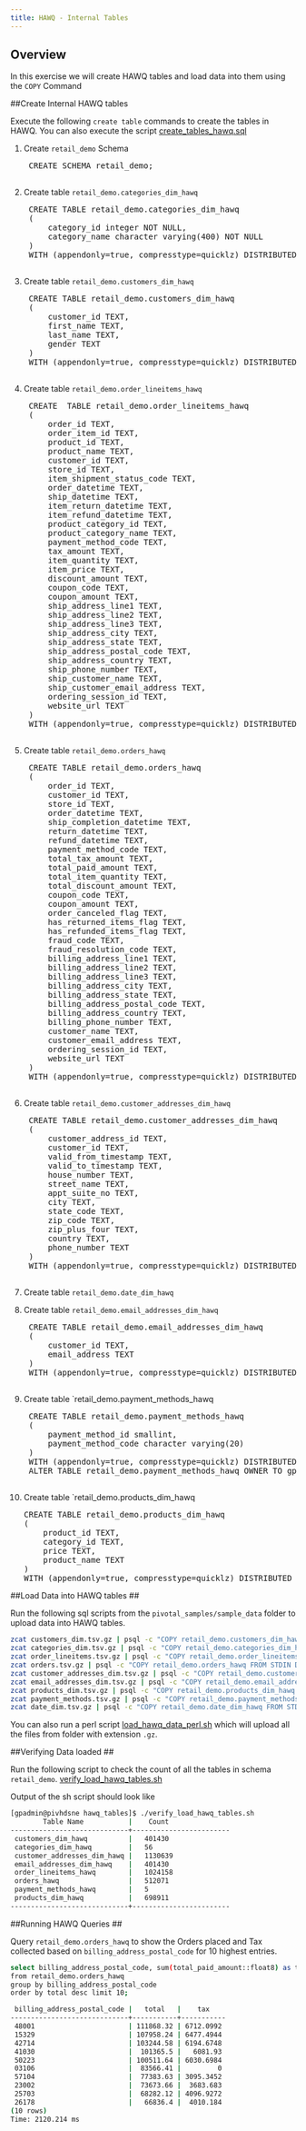 ```yaml
---
title: HAWQ - Internal Tables
---
```


Overview 
--------

In this exercise we will create HAWQ tables and load data into them using the `COPY` Command

##Create Internal HAWQ tables

Execute the following `create table` commands to create the tables in HAWQ. You can also execute the script [create_tables_hawq.sql](https://github.com/PivotalHD/pivotal-samples/tree/master/hawq/hawq_tables/create_hawq_tables.sql)

1. Create <code>retail_demo</code> Schema

	<pre class="terminal">
	CREATE SCHEMA retail_demo;
	</pre>

2. Create table `retail_demo.categories_dim_hawq`

	<pre class="terminal">
	CREATE TABLE retail_demo.categories_dim_hawq
	(
	    category_id integer NOT NULL,
	    category_name character varying(400) NOT NULL
	)
	WITH (appendonly=true, compresstype=quicklz) DISTRIBUTED RANDOMLY;
	</pre>
	
3. Create table `retail_demo.customers_dim_hawq`

	<pre class="terminal">
	CREATE TABLE retail_demo.customers_dim_hawq
	(
	    customer_id TEXT,
	    first_name TEXT,
	    last_name TEXT,
	    gender TEXT
	)
	WITH (appendonly=true, compresstype=quicklz) DISTRIBUTED RANDOMLY;
	</pre>
	
4. Create table `retail_demo.order_lineitems_hawq`

	<pre class="terminal">
	CREATE  TABLE retail_demo.order_lineitems_hawq
	(
	    order_id TEXT,
	    order_item_id TEXT,
	    product_id TEXT,
	    product_name TEXT,
	    customer_id TEXT,
	    store_id TEXT,
	    item_shipment_status_code TEXT,
	    order_datetime TEXT,
	    ship_datetime TEXT,
	    item_return_datetime TEXT,
	    item_refund_datetime TEXT,
	    product_category_id TEXT,
	    product_category_name TEXT,
	    payment_method_code TEXT,
	    tax_amount TEXT,
	    item_quantity TEXT,
	    item_price TEXT,
	    discount_amount TEXT,
	    coupon_code TEXT,
	    coupon_amount TEXT,
	    ship_address_line1 TEXT,
	    ship_address_line2 TEXT,
	    ship_address_line3 TEXT,
	    ship_address_city TEXT,
	    ship_address_state TEXT,
	    ship_address_postal_code TEXT,
	    ship_address_country TEXT,
	    ship_phone_number TEXT,
	    ship_customer_name TEXT,
	    ship_customer_email_address TEXT,
	    ordering_session_id TEXT,
	    website_url TEXT
	)
	WITH (appendonly=true, compresstype=quicklz) DISTRIBUTED RANDOMLY;
	</pre>
	
5. Create table `retail_demo.orders_hawq`

	<pre class="terminal">
	CREATE TABLE retail_demo.orders_hawq
	(
	    order_id TEXT,
	    customer_id TEXT,
	    store_id TEXT,
	    order_datetime TEXT,
	    ship_completion_datetime TEXT,
	    return_datetime TEXT,
	    refund_datetime TEXT,
	    payment_method_code TEXT,
	    total_tax_amount TEXT,
	    total_paid_amount TEXT,
	    total_item_quantity TEXT,
	    total_discount_amount TEXT,
	    coupon_code TEXT,
	    coupon_amount TEXT,
	    order_canceled_flag TEXT,
	    has_returned_items_flag TEXT,
	    has_refunded_items_flag TEXT,
	    fraud_code TEXT,
	    fraud_resolution_code TEXT,
	    billing_address_line1 TEXT,
	    billing_address_line2 TEXT,
	    billing_address_line3 TEXT,
	    billing_address_city TEXT,
	    billing_address_state TEXT,
	    billing_address_postal_code TEXT,
	    billing_address_country TEXT,
	    billing_phone_number TEXT,
	    customer_name TEXT,
	    customer_email_address TEXT,
	    ordering_session_id TEXT,
	    website_url TEXT
	)
	WITH (appendonly=true, compresstype=quicklz) DISTRIBUTED RANDOMLY;
	</pre>
	
6. Create table `retail_demo.customer_addresses_dim_hawq`

	<pre class="terminal">
	CREATE TABLE retail_demo.customer_addresses_dim_hawq
	(
	    customer_address_id TEXT,
	    customer_id TEXT,
	    valid_from_timestamp TEXT,
	    valid_to_timestamp TEXT,
	    house_number TEXT,
	    street_name TEXT,
	    appt_suite_no TEXT,
	    city TEXT,
	    state_code TEXT,
	    zip_code TEXT,
	    zip_plus_four TEXT,
	    country TEXT,
	    phone_number TEXT
	)
	WITH (appendonly=true, compresstype=quicklz) DISTRIBUTED RANDOMLY;
	</pre>
	
7. Create table `retail_demo.date_dim_hawq`


8. Create table `retail_demo.email_addresses_dim_hawq`

	<pre class="terminal">
	CREATE TABLE retail_demo.email_addresses_dim_hawq
	(
	    customer_id TEXT,
	    email_address TEXT
	)
	WITH (appendonly=true, compresstype=quicklz) DISTRIBUTED RANDOMLY;
	</pre>
	
9. Create table `retail_demo.payment_methods_hawq

	<pre class="terminal">
	CREATE TABLE retail_demo.payment_methods_hawq
	(
	    payment_method_id smallint,
	    payment_method_code character varying(20)
	)
	WITH (appendonly=true, compresstype=quicklz) DISTRIBUTED RANDOMLY;
	ALTER TABLE retail_demo.payment_methods_hawq OWNER TO gpadmin;
	</pre>
	
10. Create table `retail_demo.products_dim_hawq

	<pre class="terminal">
	CREATE TABLE retail_demo.products_dim_hawq
	(
	    product_id TEXT,
	    category_id TEXT,
	    price TEXT,
	    product_name TEXT
	)
	WITH (appendonly=true, compresstype=quicklz) DISTRIBUTED RANDOMLY;
	</pre>

##Load Data into HAWQ tables	 ##

Run the following sql scripts from the `pivotal_samples/sample_data` folder to upload data into HAWQ tables.

```bash
zcat customers_dim.tsv.gz | psql -c "COPY retail_demo.customers_dim_hawq FROM STDIN DELIMITER E'\t' NULL E'';"
zcat categories_dim.tsv.gz | psql -c "COPY retail_demo.categories_dim_hawq FROM STDIN DELIMITER E'\t' NULL E'';"
zcat order_lineitems.tsv.gz | psql -c "COPY retail_demo.order_lineitems_hawq FROM STDIN DELIMITER E'\t' NULL E'';"
zcat orders.tsv.gz | psql -c "COPY retail_demo.orders_hawq FROM STDIN DELIMITER E'\t' NULL E'';"
zcat customer_addresses_dim.tsv.gz | psql -c "COPY retail_demo.customer_addresses_dim_hawq FROM STDIN DELIMITER E'\t' NULL E'';"
zcat email_addresses_dim.tsv.gz | psql -c "COPY retail_demo.email_addresses_dim_hawq FROM STDIN DELIMITER E'\t' NULL E'';"
zcat products_dim.tsv.gz | psql -c "COPY retail_demo.products_dim_hawq FROM STDIN DELIMITER E'\t' NULL E'';"
zcat payment_methods.tsv.gz | psql -c "COPY retail_demo.payment_methods_hawq FROM STDIN DELIMITER E'\t' NULL E'';"
zcat date_dim.tsv.gz | psql -c "COPY retail_demo.date_dim_hawq FROM STDIN DELIMITER E'\t' NULL E'';"
```

You can also run a perl script [load_hawq_data_perl.sh](https://github.com/PivotalHD/pivotal-samples/tree/master/hawq/hawq_tables/load_hawq_tables_perl.sh) which will upload all the files from folder with extension `.gz`. 

##Verifying Data loaded ##

Run the following script to check the count of all the tables in schema `retail_demo`.
[verify_load_hawq_tables.sh](https://github.com/PivotalHD/pivotal-samples/tree/master/hawq/hawq_tables/verify_load_hawq_tables.sh)

Output of the sh script should look like

```bash
[gpadmin@pivhdsne hawq_tables]$ ./verify_load_hawq_tables.sh							    
        Table Name           |    Count 
-----------------------------+------------------------
 customers_dim_hawq          |   401430  
 categories_dim_hawq         |   56 
 customer_addresses_dim_hawq |   1130639
 email_addresses_dim_hawq    |   401430
 order_lineitems_hawq        |   1024158
 orders_hawq                 |   512071
 payment_methods_hawq        |   5
 products_dim_hawq           |   698911
-----------------------------+------------------------
```

##Running HAWQ Queries ##

Query `retail_demo.orders_hawq` to show the  Orders placed and Tax collected based on `billing_address_postal_code` for 10 highest entries.

```bash
select billing_address_postal_code, sum(total_paid_amount::float8) as total, sum(total_tax_amount::float8) as tax
from retail_demo.orders_hawq
group by billing_address_postal_code
order by total desc limit 10;
```

```bash
 billing_address_postal_code |   total   |    tax    
-----------------------------+-----------+-----------
 48001                       | 111868.32 | 6712.0992
 15329                       | 107958.24 | 6477.4944
 42714                       | 103244.58 | 6194.6748
 41030                       |  101365.5 |   6081.93
 50223                       | 100511.64 | 6030.6984
 03106                       |  83566.41 |         0
 57104                       |  77383.63 | 3095.3452
 23002                       |  73673.66 |  3683.683
 25703                       |  68282.12 | 4096.9272
 26178                       |   66836.4 |  4010.184
(10 rows)
Time: 2120.214 ms
```
